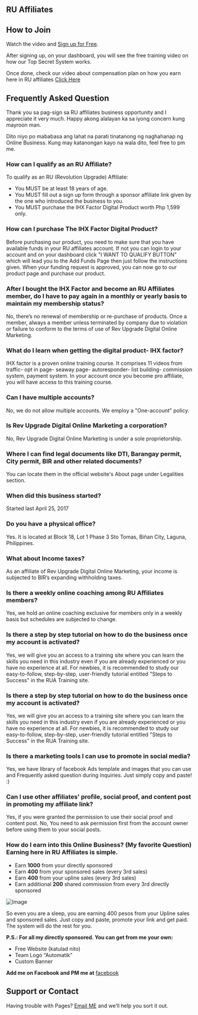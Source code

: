 ## RU Affiliates

## How to Join
Watch the video and [Sign up for Free](https://bit.ly/ruaff2017).

After signing up, on your dashboard, you will see the free training video on how our Top Secret System works. 

Once done, check our video about compensation plan on how you earn here in RU affiliates [Click Here](https://bit.ly/RUCompensation)

## Frequently Asked Question

Thank you sa pag-sign sa RU affiliates business opportunity and I appreciate it very much.
Happy akong alalayan ka sa iyong concern kung mayroon man. 

Dito niyo po mababasa ang lahat na parati tinatanong ng naghahanap ng Online Business. Kung may katanongan kayo na wala dito, feel free to pm me.


### How can I qualify as an RU Affiliate? 	
To qualify as an RU (Revolution Upgrade) Affiliate:

 - You MUST be at least 18 years of age.
 - You MUST fill out a sign up form through a sponsor affiliate link given by the one who introduced the business to you.
 - You MUST purchase the IHX Factor Digital Product worth Php 1,599 only.
 
### How 	can I purchase The IHX Factor Digital Product? 	
Before purchasing our product, you need to make sure that you have 	available funds in your RU affiliates account. If not you can login 	to your account 	and on your dashboard click "I 	WANT TO QUALIFY BUTTON" which will lead you to the Add 	Funds Page 	then just follow the instructions given. When your funding request is approved, you can now go to our product page and purchase our product.
 
### After I bought the IHX Factor and become an RU Affiliates member, do I 	have to pay again in a monthly or yearly basis to maintain my 	membership status? 	
No, there’s no renewal of membership or re-purchase of products. Once a member, always a member unless terminated by company due to violation or failure to conform to the terms of use of Rev Upgrade Digital Online Marketing.
 
### What do I learn when getting the digital product- IHX factor? 
IHX factor is a proven online training course. It comprises 11 videos 	from traffic- opt in page- seaway page- autoresponder- list building- commission system, payment system. In your account once you become pro affiliate, you will have access to this training course.  
 
### Can I have multiple accounts? 	
No, we do not allow multiple accounts. We employ a "One-account" policy.
 
### Is Rev Upgrade Digital Online Marketing a corporation? 	
No, Rev Upgrade Digital Online Marketing is under a sole proprietorship.
 
### Where 	I can find legal documents like DTI, Barangay permit, City permit, 	BIR and other related documents? 	
You can locate them in the official website's About 	page under Legalities section.
 
### When did this business started? 
Started 	last April 25, 2017
 
### Do 	you have a physical office? 	
Yes. It is located at Block 18, Lot 1 Phase 3 Sto Tomas, Biñan 	City, Laguna, Philippines.
 
### What about Income taxes? 	
As an affiliate of Rev Upgrade Digital Online Marketing, your income 	is subjected to BIR’s expanding withholding taxes.
 
### Is there a weekly online coaching among RU Affiliates members? 	
Yes, we hold an online coaching exclusive for members only in a 	weekly basis but schedules are subjected to change.
 
### Is there a step by step tutorial on how to do the business once my 	account is activated? 	
Yes, we will give you an access to a training site where you can learn the skills you need in this industry even if you are already 	experienced or you have no experience at all. For newbies, it is recommended to study our easy-to-follow, step-by-step, user-friendly 	tutorial entitled "Steps to Success" in the RUA Training 	site.
 
### Is there a step by step tutorial on how to do the business once my 	account is activated? 	
Yes, we will give you an access to a training site where you can learn the skills you need in this industry even if you are already experienced or you have no experience at all. For newbies, it is recommended to study our easy-to-follow, step-by-step, user-friendly 	tutorial entitled "Steps to Success" in the RUA Training 	site.
 
### Is there a marketing tools I can use to promote in social media? 
Yes, we have library of facebook Ads template and images that you can use and Frequently asked question during inquiries. Just simply copy and paste! :)
 
### Can I use other affiliates' profile, social proof, and content post in 	promoting my affiliate link? 	
Yes, if you were granted the permission to use their social proof 	and content post. No, You need to ask permission first from the 	account owner before using them to your social posts.
 
### How do I earn into this Online Business? (My favorite Question) Earning 	here in RU Affiliates is simple. 
- Earn **1000** from your directly sponsored 
- Earn **400** from your sponsored sales (every 3rd sales) 	
- Earn **400** from your upline sales (every 3rd sales) 
- Earn 	additional **200** shared commission from every 3rd directly sponsored 	

![Image](src)

So even you are a sleep, you are earning 400 pesos from your Upline sales and sponsored sales. Just copy and paste, promote your link and get paid. The system will do the rest for you.

**P.S.: For all my directly sponsored. You can get from me your own:**
- Free Website (katulad nito)
- Team Logo “Automatik”
- Custom Banner

**Add me on Facebook and PM me at** [facebook](https://www.facebook.com/ruaff2017)

## Support or Contact

Having trouble with Pages? [Email ME](emailto:glen20web@gmail.com) and we’ll help you sort it out.
